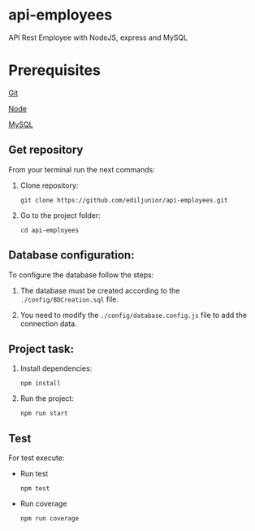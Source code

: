 # api-employees

API Rest Employee with NodeJS, express and MySQL


# Prerequisites

[Git](https://git-scm.com/)

[Node](https://nodejs.org/es/)

[MySQL](https://www.mysql.com/)


## Get repository

From your terminal run the next commands:

1) Clone repository: 

    ```git clone https://github.com/ediljunior/api-employees.git```

2) Go to the project folder:

    ```cd api-employees```

## Database configuration:

To configure the database follow the steps:

1) The database must be created according to the ```./config/BDCreation.sql``` file.

2) You need to modify the ```./config/database.config.js``` file to add the connection data.

## Project task:

1) Install dependencies:

    ```npm install```

2) Run the project:

    ```npm run start```

## Test
For test execute:

- Run test

    ```npm test```

- Run coverage

    ```npm run coverage```




